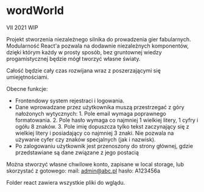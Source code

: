# wordWorld

VII 2021 WIP

Projekt stworzenia niezależnego silnika do prowadzenia gier fabularnych.
Modularność React'a pozwala na dodawnie niezależnych komponentów, dzięki którym każdy w prosty sposób, bez gruntownej wiedzy progamistycznej będzie mógł tworzyć własne światy. 

Całość będzie cały czas rozwijana wraz z poszerzającymi się umiejętnościami.

Obecne funkcje:
- Frontendowy system rejestraci i logowania.
- Dane wprowadzane przez użytkownika muszą przestrzegać z góry nałożonych wytycznych:
        1. Pole email wymaga poprawnego formatowania.
        2. Pole hasło wymaga co najmniej 1 wielkiej litery, 1 cyfry i ogółu 8 znaków.
        3. Pole imię dopuszcza tylko tekst zaczynający się z wielkiej litery i posiadający co najmniej 3 znaki. Nie pozwala na używanie cyfer czy znaków specjalnych (jak i nazwisk).
- Po zalogowaniu użytkownik jest przenoszony do strony głównej, gdzie przedstawiane są dane związane z jego postacią 


Można stworzyć własne chwilowe konto, zapisane w local storage, lub skorzystać z gotowego:
mail: admin@abc.pl
hasło: A123456a

Folder react zawiera wszystkie pliki do wglądu.
